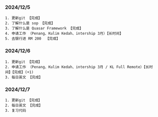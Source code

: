 ### 2024/12/5

```
1. 更新git 【完成】
2. 了解什么是 sop 【完成】
3. 了解什么是 Quasar Framework 【完成】
4. 申请工作 （Penang、Kulim Kedah、intership 3月）【长时间】
5. 去银行进 RM 200  【完成】
```

### 2024/12/6

```
1. 更新git 【完成】
2. 申请工作 （Penang、Kulim Kedah、intership 3月 / KL Full Remote）【长时间】【完成】(+1)
3. 每日英文 【完成】
```

### 2024/12/7

```
1. 更新git 【完成】
2. 每日英文 【完成】
3. 复习代码
```





































